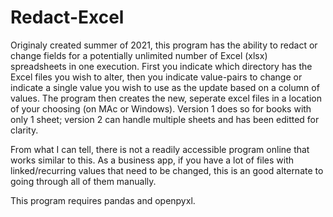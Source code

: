 # Redact-Excel

Originaly created summer of 2021, this program has the ability to redact or change fields for a potentially unlimited number of Excel (xlsx) spreadsheets in one execution. First you indicate which directory has the Excel files you wish to alter, then you indicate value-pairs to change or indicate a single value you wish to use as the update based on a column of values. The program then creates the new, seperate excel files in a location of your choosing (on MAc or Windows). Version 1 does so for books with only 1 sheet; version 2 can handle multiple sheets and has been editted for clarity.

From what I can tell, there is not a readily accessible program online that works similar to this. As a business app, if you have a lot of files with linked/recurring values that need to be changed, this is an good alternate to going through all of them manually.

This program requires pandas and openpyxl. 
